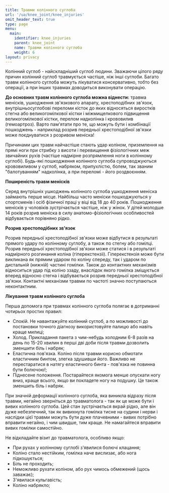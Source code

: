 ```yaml
---
title: Травми колінного суглоба
url: '/ua/knee_joint/knee_injuries'
omit_header_text: true
type: page
menu:
  main:
    identifier: knee_injuries
    parent: knee_joint
    name: Травми колінного суглоба
    weight: 6
layout: privacy
---
```


Колінний суглоб - найскладніший суглоб людини. Зважаючи цілого ряду причин колінний суглоб травмується частіше, ніж інші
суглоби. Багато травм колінного суглоба можуть лікуватися консервативно, тобто без операції, а при інших травмах
доводиться виконувати операцію.

**До основних травм колінного суглоба можна віднести:** травма менісків, ушкодження зв'язкового апарату, хрестоподібних
зв'язок, внутрішньосуглобові переломи кісток до яких відносяться виростків стегна або великогомілкової кістки і
міжмищелкового підвищення великогомілкової кістки, перелом надколінка і крововилив (гемоартроз). Варто пам'ятати про те,
що можуть бути і комбінації пошкоджень - наприклад розрив передньої хрестоподібної зв'язки може поєднуватися з розривом
меніска!

Причинами цих травм найчастіше стають удар коліном, приземлення на прямі ноги при стрибку з висоти і перевищення
фізіологічних меж звичайних рухів (частіше надмірне розпрямлення ноги в колінному суглобі). Будь-які пошкодження
колінного суглоба супроводжуються крововиливом у суглоб, набряком, припухлістю, болем, так званим "балотуванням"
надколінка, а при переломі - його роздвоєнням.

**Поширеність травм менісків**

Серед внутрішніх ушкоджень колінного суглоба ушкодження меніска займають перше місце. Найбільш часто меніски
пошкоджуються у спортсменів і осіб фізичної праці у віці від 18 до 40 років. Пошкодження менісків у чоловіків
зустрічається частіше, ніж у жінок. У дітей молодше 14 років розрив меніска в силу анатомо-фізіологічних особливостей
відбувається порівняно рідко.

**Розрив хрестоподібних зв'язок**

Розрив передньої хрестоподібної зв'язки може відбутися в результаті прямого удару по колінному суглобу, а також по
стегну або гомілці. Розрив передньої хрестоподібної зв'язки може статися і в результаті надмірного розгинання коліна
(гіперекстензіі). Гіперекстензія може бути викликана як прямим ударом по коліну спереду, так і ударом по дистальній
(нижній) частині гомілки. Також до контактних механізмів відноситься удар під коліно ззаду, внаслідок якого гомілка
зміщується вперед відносно стегна і відбувається розрив передньої хрестоподібної зв'язки. Контактні механізми травми по
частоті значно поступаються неконтактним.

**Лікування травм колінного суглоба**

Перша допомога при травмах колінного суглоба полягає в дотриманні чотирьох простих правил:

- Спокій. Не навантажуйте колінний суглоб, а по можливості до постановки точного діагнозу використовуйте палицю або
навіть краще милиці; 
- Холод. Прикладання пакета з чим-небудь холодним 6-8 разів на день по 15-20 хвилин в перші дві доби після травми 
дозволить зменшити біль і набряк; 
- Еластична пов'язка.  Коліно після травми корисно обмотати еластичним бинтом, злегка здушивши його. Важливо не 
перестаратися в натягу еластичного бинта - пов'язка не повинна бути болючою!; 
- Піднесене положення. Постарайтеся якомога менше опускати ногу вниз, краще всього, якщо ви покладете ногу на
подушку. Це також зменшить біль і набряк.

При значній деформації колінного суглоба, яка виникла відразу після травми, негайно зверніться до травматолога - так як
це може бути і вивих колінного суглоба. Цей стан зустрічається вкрай рідко, але він дуже небезпечний, так як вивихнута
гомілка тисне на судини і нерви і наслідки цієї травми можуть бути дуже плачевними - вивих потрібно вправити негайно, і
чим швидше, тим краще. Не намагайтеся вправити вивих гомілки самостійно.

Не відкладайте візит до травматолога, особливо якщо:

- При рухах у колінному суглобі з'явилися болючі клацання; 
- Коліно стало нестійким, гомілка наче вислизає, або нога підкошується; 
- Біль не проходить; 
- Неможливо рухати коліном, або рух чимось обмежений (щось заважає); 
- З'явилася кульгавість; 
- Коліно набрякло;